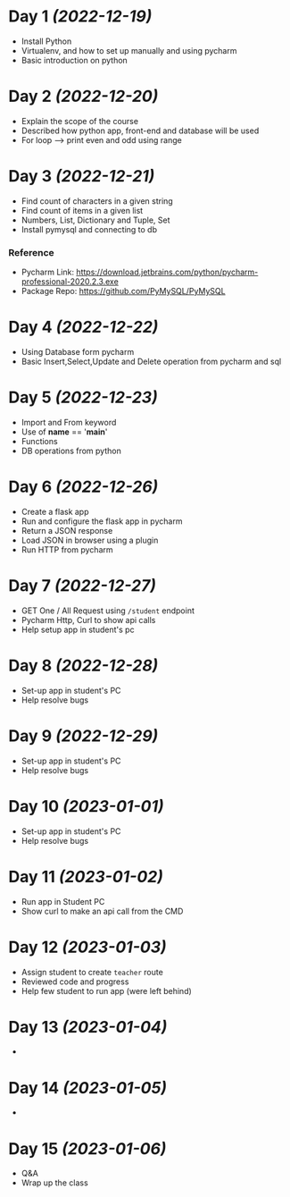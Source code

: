 # Day 1 _(2022-12-19)_

* Install Python
* Virtualenv, and how to set up manually and using pycharm
* Basic introduction on python

# Day 2 _(2022-12-20)_

* Explain the scope of the course
* Described how python app, front-end and database will be used
* For loop --> print even and odd using range

# Day 3 _(2022-12-21)_

* Find count of characters in a given string
* Find count of items in a given list
* Numbers, List, Dictionary and Tuple, Set
* Install pymysql and connecting to db

### Reference

* Pycharm Link:  https://download.jetbrains.com/python/pycharm-professional-2020.2.3.exe
* Package Repo: https://github.com/PyMySQL/PyMySQL

# Day 4 _(2022-12-22)_

* Using Database form pycharm
* Basic Insert,Select,Update and Delete operation from pycharm and sql

# Day 5 _(2022-12-23)_

* Import and From keyword
* Use of __name__ == '__main__'
* Functions
* DB operations from python

# Day 6 _(2022-12-26)_

* Create a flask app
* Run and configure the flask app in pycharm
* Return a JSON response
* Load JSON in browser using a plugin
* Run HTTP from pycharm

# Day 7 _(2022-12-27)_

* GET One / All Request using `/student` endpoint
* Pycharm Http, Curl to show api calls
* Help setup app in student's pc

# Day 8 _(2022-12-28)_

* Set-up app in student's PC
* Help resolve bugs

# Day 9 _(2022-12-29)_

* Set-up app in student's PC
* Help resolve bugs

# Day 10 _(2023-01-01)_

* Set-up app in student's PC
* Help resolve bugs

# Day 11 _(2023-01-02)_

* Run app in Student PC
* Show curl to make an api call from the CMD

# Day 12 _(2023-01-03)_

* Assign student to create `teacher` route
* Reviewed code and progress
* Help few student to run app (were left behind)

# Day 13 _(2023-01-04)_

*

# Day 14 _(2023-01-05)_

*

# Day 15 _(2023-01-06)_

* Q&A
* Wrap up the class
